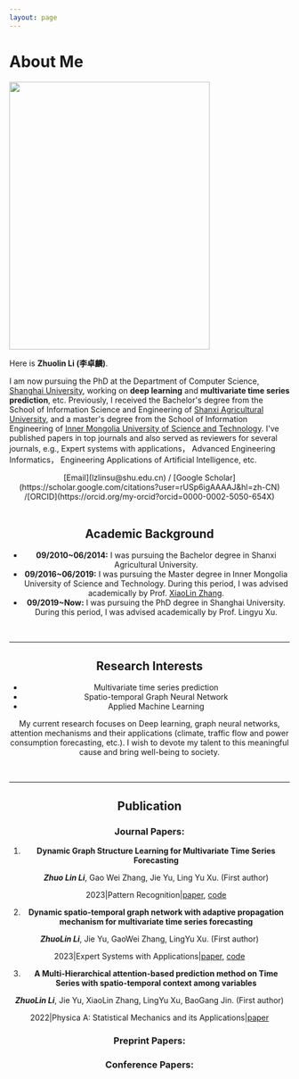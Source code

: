```yaml
---
layout: page
---
```


# About Me

<img src="https://ZhuoLinLi-shu.github.io/lizhuolin.jpg" class="floatpic" width="360" height="480">

Here is **Zhuolin Li (李卓麟)**.

I am now pursuing the PhD at the Department of Computer Science, <u>Shanghai University</u>, working on **deep learning** and **multivariate time series prediction**, etc. Previously, I received the Bachelor's degree from the School of Information Science and Engineering of <u>Shanxi Agricultural University</u>, and a master's degree from the School of Information Engineering of <u>Inner Mongolia University of Science and Technology</u>. I've published papers in top journals and also served as reviewers for several journals, e.g., Expert systems with applications， Advanced Engineering Informatics， Engineering Applications of Artificial Intelligence, etc.

<center>[Email](lzlinsu@shu.edu.cn) / [Google Scholar](https://scholar.google.com/citations?user=rUSp6igAAAAJ&hl=zh-CN) /[ORCID](https://orcid.org/my-orcid?orcid=0000-0002-5050-654X) <center>

<br>

## Academic Background

- **09/2010~06/2014:** I was pursuing the Bachelor degree in Shanxi Agricultural University.
- **09/2016~06/2019:** I was pursuing the Master degree in Inner Mongolia University of Science and Technology. During this period, I was advised academically by Prof. [XiaoLin Zhang](https://sit.imust.edu.cn/info/1153/4310.htm).
- **09/2019~Now:** I was pursuing the PhD degree in Shanghai University. During this period, I was advised academically by Prof. Lingyu Xu. 

<br>

---

## Research Interests

- Multivariate time series prediction
- Spatio-temporal Graph Neural Network
- Applied Machine Learning

My current research focuses on Deep learning, graph neural networks, attention mechanisms and their applications (climate, traffic flow and power consumption forecasting, etc.).  I wish to devote my talent to this meaningful cause and bring well-being to society.

<br>

---

## Publication

### Journal Papers:

1. **Dynamic Graph Structure Learning for Multivariate Time Series Forecasting**

   ***Zhuo Lin Li***, Gao Wei Zhang, Jie Yu, Ling Yu Xu. (First author) 

   2023|Pattern Recognition|[paper](https://www.sciencedirect.com/science/article/abs/pii/S0031320323001243), [code](https://github.com/ZhuoLinLi-shu/SDGL) 

2.  **Dynamic spatio-temporal graph network with adaptive propagation mechanism for multivariate time series forecasting**

   ***ZhuoLin Li***, Jie Yu, GaoWei Zhang, LingYu Xu. (First author)

   2023|Expert Systems with Applications|[paper](https://www.sciencedirect.com/science/article/abs/pii/S0957417422023922), [code](https://codeocean.com/capsule/4561359/tree/v1) 

3.  **A Multi-Hierarchical attention-based prediction method on Time Series with spatio-temporal context among variables**

   ***ZhuoLin Li***, Jie Yu, XiaoLin Zhang, LingYu Xu, BaoGang Jin. (First author)

   2022|Physica A: Statistical Mechanics and its Applications|[paper](https://www.sciencedirect.com/science/article/abs/pii/S0378437122004460) 

### Preprint Papers:



### Conference Papers:





